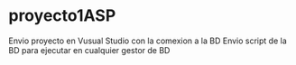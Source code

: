 # proyecto1ASP
Envio proyecto en Vusual Studio con la comexion a la BD 
Envio script de la BD para ejecutar en cualquier gestor de BD
